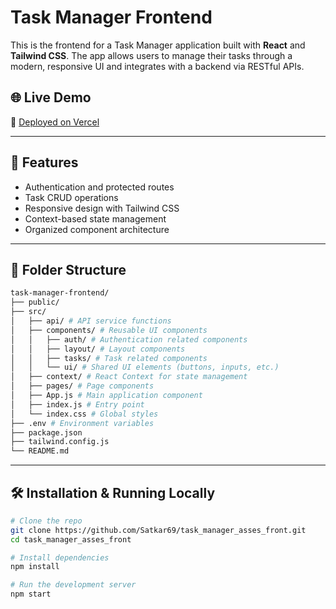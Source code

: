 # Task Manager Frontend

This is the frontend for a Task Manager application built with **React** and **Tailwind CSS**. The app allows users to manage their tasks through a modern, responsive UI and integrates with a backend via RESTful APIs.

## 🌐 Live Demo

🔗 [Deployed on Vercel](https://task-manager-asses-front.vercel.app)

---

## 🚀 Features

- Authentication and protected routes
- Task CRUD operations
- Responsive design with Tailwind CSS
- Context-based state management
- Organized component architecture

---

## 📁 Folder Structure

```bash
task-manager-frontend/
├── public/
├── src/
│   ├── api/ # API service functions
│   ├── components/ # Reusable UI components
│   │   ├── auth/ # Authentication related components
│   │   ├── layout/ # Layout components
│   │   ├── tasks/ # Task related components
│   │   └── ui/ # Shared UI elements (buttons, inputs, etc.)
│   ├── context/ # React Context for state management
│   ├── pages/ # Page components
│   ├── App.js # Main application component
│   ├── index.js # Entry point
│   └── index.css # Global styles
├── .env # Environment variables
├── package.json
├── tailwind.config.js
└── README.md
```

---

## 🛠️ Installation & Running Locally

```bash
# Clone the repo
git clone https://github.com/Satkar69/task_manager_asses_front.git
cd task_manager_asses_front

# Install dependencies
npm install

# Run the development server
npm start
```
